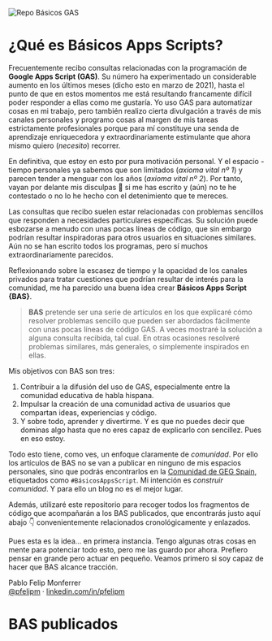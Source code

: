 ![Repo Básicos GAS](https://user-images.githubusercontent.com/12829262/110918547-93aee380-831b-11eb-88aa-9d400a08e647.png)

# ¿Qué es Básicos Apps Scripts?

Frecuentemente recibo consultas relacionadas con la programación de **Google Apps Script (GAS)**. Su número ha experimentado un considerable aumento en los últimos meses (dicho esto en marzo de 2021), hasta el punto de que en estos momentos me está resultando francamente difícil poder responder a ellas como me gustaría. Yo uso GAS para automatizar cosas en mi trabajo, pero también realizo cierta divulgación a través de mis canales personales y programo cosas al margen de mis tareas estrictamente profesionales porque para mí constituye una senda de aprendizaje enriquecedora y extraordinariamente estimulante que ahora mismo quiero (_necesito_) recorrer.

En definitiva, que estoy en esto por pura motivación personal. Y el espacio - tiempo personales ya sabemos que son limitados (_axioma vital nº 1_) y parecen tender a menguar con los años (_axioma vital nº 2_). Por tanto, vayan por delante mis disculpas 🙏 si me has escrito y (aún) no te he contestado o no lo he hecho con el detenimiento que te mereces.

Las consultas que recibo suelen estar relacionadas con problemas sencillos que responden a necesidades particulares específicas. Su solución puede esbozarse a menudo con unas pocas líneas de código, que sin embargo podrían resultar inspiradoras para otros usuarios en situaciones similares. Aún no se han escrito todos los programas, pero sí muchos extraordinariamente parecidos.

Reflexionando sobre la escasez de tiempo y la opacidad de los canales privados para tratar cuestiones que podrían resultar de interés para la comunidad, me ha parecido una buena idea crear **Básicos Apps Script {BAS}**.

> **BAS** pretende ser una serie de artículos en los que explicaré cómo resolver problemas sencillo que pueden ser abordados fácilmente con unas pocas líneas de código GAS. A veces mostraré la solución a alguna consulta recibida, tal cual. En otras ocasiones resolveré problemas similares, más generales, o simplemente inspirados en ellas.

Mis objetivos con BAS son tres:

1.  Contribuir a la difusión del uso de GAS, especialmente entre la comunidad educativa de habla hispana.
2.  Impulsar la creación de una comunidad activa de usuarios que compartan ideas, experiencias y código.
3.  Y sobre todo, aprender y divertirme. Y es que no puedes decir que dominas algo hasta que no eres capaz de explicarlo con sencillez. Pues en eso estoy.

Todo esto tiene, como ves, un enfoque claramente de _comunidad_. Por ello los artículos de BAS no se van a publicar en ninguno de mis espacios personales, sino que podrás encontrarlos en la [Comunidad de GEG Spain](https://comunidad.gedu.es/), etiquetados como `#BásicosAppsScript`. Mi intención es _construir comunidad_. Y para ello un blog no es el mejor lugar.

Además, utilizaré este repositorio para recoger todos los fragmentos de código que acompañarán a los BAS publicados, que encontrarás justo aquí abajo 👇 convenientemente relacionados cronológicamente y enlazados.

Pues esta es la idea... en primera instancia. Tengo algunas otras cosas en mente para potenciar todo esto, pero me las guardo por ahora. Prefiero pensar en grande pero actuar en pequeño. Veamos primero si soy capaz de hacer que BAS alcance tracción.

Pablo Felip Monferrer  
[@pfelipm](https://twitter.com/pfelipm) · [linkedin.com/in/pfelipm](https://www.linkedin.com/in/pfelipm/)

# BAS publicados
